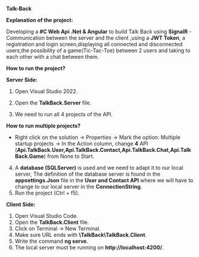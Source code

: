 **Talk-Back**

**Explanation of the project:**

Developing a **#C Web Api .Net & Angular** to build Talk Back using **SignalR** - Communication between
the server and the client ,using a **JWT Token**, a registration and login screen,displaying all
connected and disconnected users,the possibility of a game(Tic-Tac-Toe) between 2 users and taking 
to each other with a chat between them.

**How to run the project?**

**Server Side:**

1) Open Visual Studio 2022.

2) Open the **TalkBack.Server** file.

3) We need to run all 4 projects of the API.

**How to run multiple projects?**

* Right click on the solution -> Properties -> Mark the option: Multiple startup projects -> In the Action column, change **4** API
  (**Api.TalkBack.User,Api.TalkBack.Contact,Api.TalkBack.Chat,Api.TalkBack.Game**) from None to Start.
4) A **database (SQLServer)** is used and we need to adapt it to our local server,
  The definition of the database server is found in the **appsettings.Json** file
  in the **User and Contact API** where we will have to change to our local server in the **ConnectionString**.
5) Run the project (Ctrl + f5).

**Client Side:**

1) Open Visual Studio Code.
2) Open the **TalkBack.Client** file.
3) Click on Terminal -> New Terminal.
4) Make sure URL ends with **\TalkBack\TalkBack.Client**.
5) Write the command **ng serve**.
6) The local server must be running on **http://localhost:4200/**.
